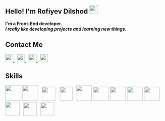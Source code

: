 ### <h2>Hello! I'm Rofiyev Dilshod <img src="https://media.giphy.com/media/hvRJCLFzcasrR4ia7z/giphy.gif" width="27px" /></h2>
<b>I'm a Front-End developer.</b> <br />
<i><b>I really like developing projects and learning new things.</b></i><br/>

<h2>Contact Me</h2>
<a href="https://t.me/rof1yev" target="_blank">
  <img src="https://www.freepnglogos.com/uploads/telegram-png/telegram-software-wikipedia-2.png" width="25px" />
</a>
&nbsp;
<a href="https://www.facebook.com/?ref=tn_tnmn" target="_blank">
  <img src="https://www.freepnglogos.com/uploads/facebook-logo-13.png" width="25px" />
</a>
&nbsp;
<a href="https://www.instagram.com/rof1yev/" target="_blank">
  <img src="https://www.freepnglogos.com/uploads/logo-ig-png/logo-ig-instagram-new-logo-vector-download-13.png" width="25px" />
</a>
&nbsp;
<a href="https://www.linkedin.com/in/rofiyev-dilshod-25635a270/" target="_blank">
  <img src="https://cdn-icons-png.flaticon.com/512/1384/1384030.png" width="25px" />
</a>

### <h2>Skills</h2>
<span><img src="https://icons-for-free.com/download-icon-html+html5+icon-1320186681398289636_512.png" width="50" height="50" /></span>
<span><img src="https://www.citypng.com/public/uploads/small/11662224348dive19y2yfxhcf5ymxrmuwjfwqwfndj6x2jy9ab9n9o2cobcfv0ksoufkh0ucal88lvftnlmkocgeavwlbrcuysvkhz0ju0jsz83.png" width="50" height="50" /></span> &nbsp;
<span><img src="https://cdn-icons-png.flaticon.com/512/6422/6422232.png" width="45" height="45" /></span> &nbsp;
<span><img src="https://www.seekpng.com/png/full/142-1424501_bootstrap-comments-black-and-white-bootstrap-icon.png" width="40" height="45" /></span> &nbsp;
<span><img src="https://cdn.iconscout.com/icon/free/png-256/tailwind-css-5285308-4406745.png" width="50" height="50" /></span>
<span><img src="https://www.freepnglogos.com/uploads/javascript-png/js-outline-javascript-logo-download-clip-art-with-transparent-25.png" width="50" height="45" /></span>
<span><img src="https://cdn4.iconfinder.com/data/icons/scripting-and-programming-languages/512/JQuery_logo-512.png" width="50" height="45" /></span>
<span><img src="https://static.thenounproject.com/png/3451812-200.png" width="50" height="45" /></span>
<span><img src="https://cdn4.iconfinder.com/data/icons/logos-brands-5/24/redux-512.png" width="50" height="45" /></span> &nbsp;
<span><img src="https://static-00.iconduck.com/assets.00/nextjs-icon-512x512-11yvtwzn.png" width="45" height="45" /></span> &nbsp;
<span><img src="https://friconix.com/png/fi-cnsuxx-nodejs.png" width="43" height="43" /></span> &nbsp;
<span><img src="https://adware-technologies.s3.amazonaws.com/uploads/technology/thumbnail/20/express-js.png" width="43" height="43" /></span> &nbsp;
